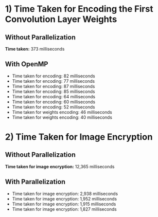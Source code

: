 # 1) Time Taken for Encoding the First Convolution Layer Weights

## Without Parallelization  
**Time taken:** 373 milliseconds  

## With OpenMP  
- Time taken for encoding: 82 milliseconds  
- Time taken for encoding: 77 milliseconds  
- Time taken for encoding: 87 milliseconds  
- Time taken for encoding: 85 milliseconds  
- Time taken for encoding: 64 milliseconds  
- Time taken for encoding: 60 milliseconds  
- Time taken for encoding: 52 milliseconds  
- Time taken for weights encoding: 46 milliseconds  
- Time taken for weights encoding: 40 milliseconds  

# 2) Time Taken for Image Encryption

## Without Parallelization  
**Time taken for image encryption:** 12,365 milliseconds  

## With Parallelization  
- Time taken for image encryption: 2,938 milliseconds  
- Time taken for image encryption: 1,952 milliseconds  
- Time taken for image encryption: 1,915 milliseconds  
- Time taken for image encryption: 1,827 milliseconds  
